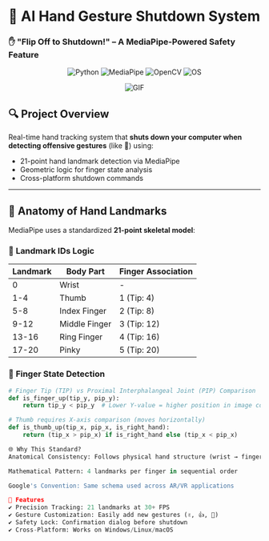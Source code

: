 # 🤖 AI Hand Gesture Shutdown System  
### ✋ "Flip Off to Shutdown!" – A MediaPipe-Powered Safety Feature  

<div align="center">

![Python](https://img.shields.io/badge/Python-3.10%2B-blue?logo=python)
![MediaPipe](https://img.shields.io/badge/MediaPipe-0.9.0-red?logo=google)
![OpenCV](https://img.shields.io/badge/OpenCV-4.7-brightgreen?logo=opencv)
![OS](https://img.shields.io/badge/Windows%2FLinux%2FmacOS-✔-success)

![GIF]([https://media.giphy.com/media/v1.Y2lkPTc5MGI3NjExcDk2dWlqY2V5Z3R0eTZ6Y2J6N2VtbmRyb2VlYzB6ZGx4dWZ0eSZlcD12MV9pbnRlcm5hbF9naWZfYnlfaWQmY3Q9Zw/3orieS4jfHJaKwkeli/giphy.gif](https://www.google.com/url?sa=i&url=https%3A%2F%2Fjavascript.plainenglish.io%2Fbuilding-a-gif-search-engine-in-just-10-mins-3c8963af835d&psig=AOvVaw3cDLjT6x9hgAg2yqmbO2T0&ust=1749851038171000&source=images&cd=vfe&opi=89978449&ved=0CBMQjRxqFwoTCLiwu53t7I0DFQAAAAAdAAAAABAL))

</div>

## 🔍 **Project Overview**  
Real-time hand tracking system that **shuts down your computer when detecting offensive gestures** (like 🖕) using:  
- 21-point hand landmark detection via MediaPipe  
- Geometric logic for finger state analysis  
- Cross-platform shutdown commands  

---

## 🦴 **Anatomy of Hand Landmarks**  
MediaPipe uses a standardized **21-point skeletal model**:

### 📐 **Landmark IDs Logic**  
| Landmark | Body Part          | Finger Association |
|----------|--------------------|--------------------|
| 0        | Wrist              | -                  |
| 1-4      | Thumb              | 1 (Tip: 4)         |
| 5-8      | Index Finger       | 2 (Tip: 8)         |
| 9-12     | Middle Finger      | 3 (Tip: 12)        |
| 13-16    | Ring Finger        | 4 (Tip: 16)        |
| 17-20    | Pinky              | 5 (Tip: 20)        |

### 🤌 **Finger State Detection**  
```python
# Finger Tip (TIP) vs Proximal Interphalangeal Joint (PIP) Comparison
def is_finger_up(tip_y, pip_y):
    return tip_y < pip_y  # Lower Y-value = higher position in image coords

# Thumb requires X-axis comparison (moves horizontally)
def is_thumb_up(tip_x, pip_x, is_right_hand):
    return (tip_x > pip_x) if is_right_hand else (tip_x < pip_x)

🌐 Why This Standard?
Anatomical Consistency: Follows physical hand structure (wrist → fingertips)

Mathematical Pattern: 4 landmarks per finger in sequential order

Google's Convention: Same schema used across AR/VR applications

🚀 Features
✔️ Precision Tracking: 21 landmarks at 30+ FPS
✔️ Gesture Customization: Easily add new gestures (✌️, 👍, 🤟)
✔️ Safety Lock: Confirmation dialog before shutdown
✔️ Cross-Platform: Works on Windows/Linux/macOS
